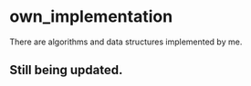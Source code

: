 # own_implementation
There are algorithms and data structures implemented by me.
## Still being updated.
